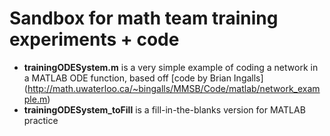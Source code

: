# Sandbox for math team training experiments + code

* **trainingODESystem.m** is a very simple example of coding a network in a
MATLAB ODE function, based off [code by Brian Ingalls]
(http://math.uwaterloo.ca/~bingalls/MMSB/Code/matlab/network_example.m)
* **trainingODESystem_toFill** is a fill-in-the-blanks version for
MATLAB practice
